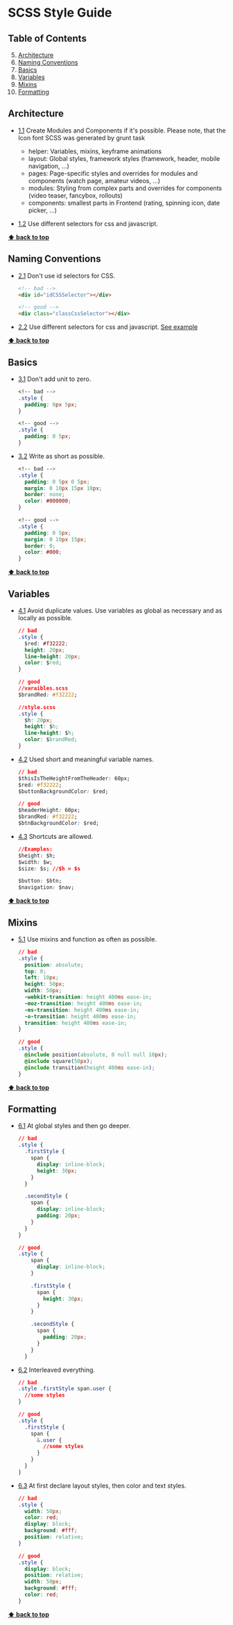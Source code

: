 # SCSS Style Guide
## Table of Contents

  5. [Architecture](#architecture)
  2. [Naming Conventions](#naming-conventions)
  3. [Basics](#basics)
  4. [Variables](#variables)
  5. [Mixins](#mixins)
  6. [Formatting](#formatting)

## Architecture

- [1.1](#1.1) <a name='1.1'></a> Create Modules and Components if it's possible.
  Please note, that the Icon font SCSS was generated by grunt task

  - helper: Variables, mixins, keyframe animations
  - layout: Global styles, framework styles (framework, header, mobile navigation, ...)
  - pages: Page-specific styles and overrides for modules and components (watch page, amateur videos, ...)
  - modules: Styling from complex parts and overrides for components (video teaser, fancybox, rollouts)
  - components: smallest parts in Frontend (rating, spinning icon, date picker, ...)

- [1.2](#1.2) <a name='1.2'></a> Use different selectors for css and javascript.

**[⬆ back to top](#table-of-contents)**


## Naming Conventions

- [2.1](#2.1) <a name='2.1'></a> Don't use id selectors for CSS.

  ```html
  <!-- bad -->
  <div id="idCSSSelector"></div>

  <!-- good -->
  <div class="classCssSelector"></div>
  ```

- [2.2](#2.2) <a name='2.2'></a> Use different selectors for css and javascript. <a href="https://github.com/wesflo/styleguide/blob/master/javascript.md#1.5">See example</a>

**[⬆ back to top](#table-of-contents)**


## Basics

- [3.1](#3.1) <a name='3.1'></a> Don't add unit to zero.

  ```css
  <!-- bad -->
  .style {
    padding: 0px 5px;
  }

  <!-- good -->
  .style {
    padding: 0 5px;
  }
  ```

- [3.2](#3.2) <a name='3.2'></a> Write as short as possible.

  ```css
  <!-- bad -->
  .style {
    padding: 0 5px 0 5px;
    margin: 0 10px 15px 10px;
    border: none;
    color: #000000;
  }

  <!-- good -->
  .style {
    padding: 0 5px;
    margin: 0 10px 15px;
    border: 0;
    color: #000;
  }
  ```

**[⬆ back to top](#table-of-contents)**


## Variables

- [4.1](#4.1) <a name='4.1'></a> Avoid duplicate values. Use variables as global as necessary and as locally as possible.
  ```css
  // bad
  .style {
    $red: #f32222;
    height: 20px;
    line-height: 20px;
    color: $red;
  }

  // good
  //varaibles.scss
  $brandRed: #f32222;

  //style.scss
  .style {
    $h: 20px;
    height: $h;
    line-height: $h;
    color: $brandRed;
  }
  ```

- [4.2](#4.2) <a name='4.2'></a> Used short and meaningful variable names.

  ```css
  // bad
  $thisIsTheHeightFromTheHeader: 60px;
  $red: #f32222;
  $buttonBackgroundColor: $red;

  // good
  $headerHeight: 60px;
  $brandRed: #f32222;
  $btnBackgroundColor: $red;

  ```

- [4.3](#4.3) <a name='4.3'></a> Shortcuts are allowed.

  ```css
  //Examples:
  $height: $h;
  $width: $w;
  $size: $s; //$h = $s

  $button: $btn;
  $navigation: $nav;
  ```

**[⬆ back to top](#table-of-contents)**


## Mixins

- [5.1](#5.1) <a name='5.1'></a> Use mixins and function as often as possible.

  ```css
  // bad
  .style {
    position: absolute;
    top: 0;
    left: 10px;
    height: 50px;
    width: 50px;
    -webkit-transition: height 400ms ease-in;
    -moz-transition: height 400ms ease-in;
    -ms-transition: height 400ms ease-in;
    -o-transition: height 400ms ease-in;
    transition: height 400ms ease-in;
  }

  // good
  .style {
    @include position(absolute, 0 null null 10px);
    @include square(50px);
    @include transition(height 400ms ease-in);
  }
  ```

**[⬆ back to top](#table-of-contents)**


## Formatting

- [6.1](#6.1) <a name='6.1'></a> At global styles and then go deeper.

  ```css
  // bad
  .style {
    .firstStyle {
      span {
        display: inline-block;
        height: 30px;
      }
    }

    .secondStyle {
      span {
        display: inline-block;
        padding: 20px;
      }
    }
  }

  // good
  .style {
      span {
        display: inline-block;
      }

      .firstStyle {
        span {
          height: 30px;
        }
      }

      .secondStyle {
        span {
          padding: 20px;
        }
      }
    }
  ```

- [6.2](#6.2) <a name='6.2'></a> Interleaved everything.

  ```css
  // bad
  .style .firstStyle span.user {
    //some styles
  }

  // good
  .style {
    .firstStyle {
      span {
        &.user {
          //some styles
        }
      }
    }
  }
  ```

- [6.3](#6.3) <a name='6.3'></a> At first declare layout styles, then color and text styles.

  ```css
  // bad
  .style {
    width: 50px;
    color: red;
    display: block;
    background: #fff;
    position: relative;
  }

  // good
  .style {
    display: block;
    position: relative;
    width: 50px;
    background: #fff;
    color: red;
  }
  ```

**[⬆ back to top](#table-of-contents)**
